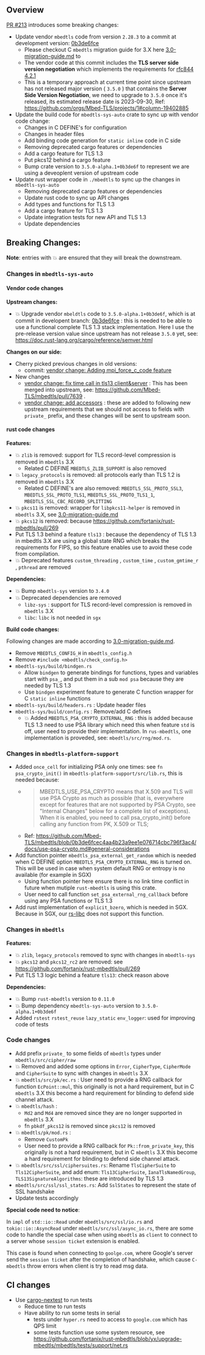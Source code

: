 ## Overview

[PR #213](https://github.com/fortanix/rust-mbedtls/pull/213) introduces some breaking changes:
- Update vendor `mbedtls` code from version `2.28.3` to a commit at development version: [0b3de6fce](https://github.com/Mbed-TLS/mbedtls/commit/0b3de6fce)
	- Please checkout C `mbedtls` migration guide for 3.X here [3.0-migration-guide.md](https://github.com/fortanix/rust-mbedtls/blob/yx/upgrade-mbedtls/mbedtls-sys/vendor/docs/3.0-migration-guide.md) to 
	- The vendor code at this commit includes the **TLS server side version negotiation** which implements the requirements for [rfc844 4.2.1](https://www.rfc-editor.org/rfc/rfc8446#section-4.2.1)
	- This is a temporary approach at current time point since upstream has not released major version ( `3.5.0` ) that contains the **Server Side Version Negotiation**, we need to upgrade to `3.5.0` once it's released, its estimated release date is 2023-09-30, Ref: https://github.com/orgs/Mbed-TLS/projects/1#column-19402885
- Update the build code for `mbedtls-sys-auto` crate to sync up with vendor code change:
	- Changes in C DEFINE's for configuration
	- Changes in header files
	- Add binding code generation for `static inline` code in C side
	- Removing deprecated cargo features or dependencies
	- Add a cargo feature for TLS 1.3
	- Put pkcs12 behind a cargo feature
	- Bump crate version to `3.5.0-alpha.1+0b3de6f` to represent we are using a deveoplent version of upstream code
- Update rust wrapper code in `./mbedtls` to sync up the changes in  `mbedtls-sys-auto`
	- Removing deprecated cargo features or dependencies
	- Update rust code to sync up API changes
	- Add types and functions for TLS 1.3
	- Add a cargo feature for TLS 1.3
	- Update integration tests for new API and TLS 1.3
	- Update dependencies

## Breaking Changes:

**Note**: entries with :boom: are ensured that they will break the downstream.


### Changes in `mbedtls-sys-auto`

#### Vendor code changes

**Upstream changes:**

- :boom: Upgrade vendor `mbeldtls` code to `3.5.0-alpha.1+0b3de6f`, which is at commit in developent branch: [0b3de6fce](https://github.com/Mbed-TLS/mbedtls/commit/0b3de6fce) : this is needed to be able to use a functional complete TLS 1.3 stack implementation. Here I use the pre-release version value since upstream has not release `3.5.0` yet, see: https://doc.rust-lang.org/cargo/reference/semver.html

**Changes on our side:**

- Cherry picked previous changes in old versions:
	- commit: [vendor change: Adding mpi_force_c_code feature](https://github.com/fortanix/rust-mbedtls/pull/213/commits/c8cd4067ff51f2c74cf623e0a42028215a77f883)
- New changes
    - [vendor change: fix time call in tls13 client&server](https://github.com/fortanix/rust-mbedtls/pull/213/commits/bafc52d97bda9963f36b8eefd19a31110e8e5dac) : This has been merged into upstream, see: https://github.com/Mbed-TLS/mbedtls/pull/7639 .
	- [vendor change: add accessors](https://github.com/fortanix/rust-mbedtls/pull/213/commits/96961cce495dd6c6643a4d8f7b60dc4fc67f4170) : these are added to following new upstream requirements that we should not access to fields with `private_` prefix, and these changes will be sent to upstream soon.

#### rust code changes

**Features:**

- :boom: `zlib` is removed: support for TLS record-level compression is removed in `mbedtls` 3.X
  - Related C DEFINE `MBEDTLS_ZLIB_SUPPORT` is also removed
- :boom: `legacy_protocols` is removed: all protocols early than TLS 1.2 is removed in `mbedtls` 3.X
  - Related C DEFINE's are also removed: `MBEDTLS_SSL_PROTO_SSL3`, `MBEDTLS_SSL_PROTO_TLS1`, `MBEDTLS_SSL_PROTO_TLS1_1`, `MBEDTLS_SSL_CBC_RECORD_SPLITTING`
- :boom: `pkcs11` is removed: wrapper for `libpkcs11-helper` is removed in `mbedtls` 3.X, see [3.0-migration-guide.md](https://github.com/fortanix/rust-mbedtls/blob/yx/upgrade-mbedtls/mbedtls-sys/vendor/docs/3.0-migration-guide.md#remove-wrapper-for-libpkcs11-helper)
- :boom: `pkcs12` is removed: because https://github.com/fortanix/rust-mbedtls/pull/269
- Put TLS 1.3 behind a feature `tls13` : because the dependency of TLS 1.3 in mbedtls 3.X are using a global state RNG which breaks the requirements for FIPS, so this feature enables use to avoid these code from compilation.
- :boom: Deprecated features  `custom_threading` , `custom_time` , `custom_gmtime_r` , `pthread`  are removed

**Dependencies:**

- :boom: Bump `mbedtls-sys` version to `3.4.0`
- :boom: Deprecated dependencies are removed
  - `libz-sys` : support for TLS record-level compression is removed in `mbedtls` 3.X
  - `libc`: `libc` is not needed in `sgx`

**Build code changes:**

Following changes are made according to [3.0-migration-guide.md](https://github.com/fortanix/rust-mbedtls/blob/yx/upgrade-mbedtls/mbedtls-sys/vendor/docs/3.0-migration-guide.md).

- Remove `MBEDTLS_CONFIG_H` in `mbedtls_config.h`
- Remove `#include <mbedtls/check_config.h>`
- `mbedtls-sys/build/bindgen.rs`
	-  Allow `bindgen` to generate bindings for functions, types and variables start with `psa_`, and put them in a sub `mod psa` because they are needed by TLS 1.3
	- Use  `bindgen` experiment feature to generate C function wrapper for C `static inline` functions
- `mbedtls-sys/build/headers.rs` : Update header files
- `mbedtls-sys/build/config.rs` : Remove/add C defines
	- :boom: Added `MBEDTLS_PSA_CRYPTO_EXTERNAL_RNG` : this is added because TLS 1.3 need to use PSA library which need this when feature `std` is off, user need to provide their implementation. In `rus-mbedtls`, one implementation is proveded, see: `mbedtls/src/rng/mod.rs`.

### Changes in `mbedtls-platform-support`

- Added `once_cell` for initializing PSA only one times: see `fn psa_crypto_init()` in `mbedtls-platform-support/src/lib.rs`, this is needed because:
	- > MBEDTLS_USE_PSA_CRYPTO means that X.509 and TLS will use PSA Crypto as much as possible (that is, everywhere except for features that are not supported by PSA Crypto, see "Internal Changes" below for a complete list of exceptions). When it is enabled, you need to call psa_crypto_init() before calling any function from PK, X.509 or TLS;
	- Ref: https://github.com/Mbed-TLS/mbedtls/blob/0b3de6fcec4aa4b23a9ee1e076714cbc796f3ac4/docs/use-psa-crypto.md#general-considerations
- Add function pointer `mbedtls_psa_external_get_random`  which is needed when C DEFINE option `MBEDTLS_PSA_CRYPTO_EXTERNAL_RNG` is turned on. This will be used in case when system default RNG or entropy is no available (for example in SGX)
    - Using function pointer here ensure there is no link time conflict in future when mutiple `rust-mbedtls` is using this crate.
    - User need to call function `set_psa_external_rng_callback` before using any PSA functions or TLS 1.3
- Add rust implementation of `explicit_bzero`, which is needed in SGX. Because in SGX, our [rs-libc](https://github.com/fortanix/rust-sgx/tree/master/rs-libc) does not support this function.

### Changes in `mbedtls`

**Features:**

- :boom: `zlib`, `legacy_protocols` removed to sync with changes in `mbedtls-sys`
- :boom: `pkcs12` and `pkcs12_rc2` are removed: see https://github.com/fortanix/rust-mbedtls/pull/269
- Put TLS 1.3 logic behind a feature `tls13`: check reason above

**Dependencies:**

- :boom: Bump `rust-mbedtls` version to `0.11.0`
- :boom: Bump dependency `mbedtls-sys-auto` version to `3.5.0-alpha.1+0b3de6f`
- Added `rstest` `rstest_reuse` `lazy_static` `env_logger`: used for improving code of tests


### Code changes

- Add prefix `private_` to some fields of `mbedtls` types under `mbedtls/src/cipher/raw`
- :boom: Removed and added some options in `Error`, `CipherType`, `CipherMode` and `CipherSuite`  to sync with changes in `mbedtls` 3.X
- :boom: `mbedtls/src/pk/ec.rs` : User need to provide a RNG callback for function `EcPoint::mul`, this originally is not a hard requirement, but in C `mbedtls` 3.X this become a hard requirement for blinding to defend side channel attack.
- :boom: `mbedtls/hash` : 
	- `Md2` and `Md4` are removed since they are no longer supported in `mbedtls` 3.X
	- fn `pbkdf_pkcs12` is removed since `pkcs12` is removed 
- :boom: `mbedtls/pk/mod.rs` : 
	- Remove `CustomPk`
	- User need to provide a RNG callback for `Pk::from_private_key`, this originally is not a hard requirement, but in C `mbedtls` 3.X this become a hard requirement for blinding to defend side channel attack.
- :boom: `mbedtls/src/ssl/ciphersuites.rs`: Rename `TlsCipherSuite` to `Tls12CipherSuite`, and add enum: `Tls13CipherSuite`, `IanaTlsNamedGroup`, `TLS13SignatureAlgorithms`: these are introduced by TLS 1.3
- `mbedtls/src/ssl/ssl_states.rs`: Add `SslStates` to represent the state of SSL handshake
- Update tests accordingly

**Special code need to notice**:

In `impl` of `std::io::Read` under `mbedtls/src/ssl/io.rs` and `tokio::io::AsyncRead` under `mbedtls/src/ssl/async_io.rs`, there are some code to handle the special case when using `mbedtls` as `client` to connect to a server whose `session ticket` extension is enabled.

This case is found when connecting to `goolge.com`, where Google's server send the `session ticket` after the completion of handshake, which cause `C-mbedtls` throw errors when client is try to read msg data.

## CI changes

- Use [cargo-nextest](https://nexte.st/#cargo-nextest) to run tests
	- Reduce time to run tests
	- Have ability to run some tests in serial
		- tests under `hyper.rs` need to access to `google.com` which has QPS limit
		- some tests function use some system resource, see https://github.com/fortanix/rust-mbedtls/blob/yx/upgrade-mbedtls/mbedtls/tests/support/net.rs